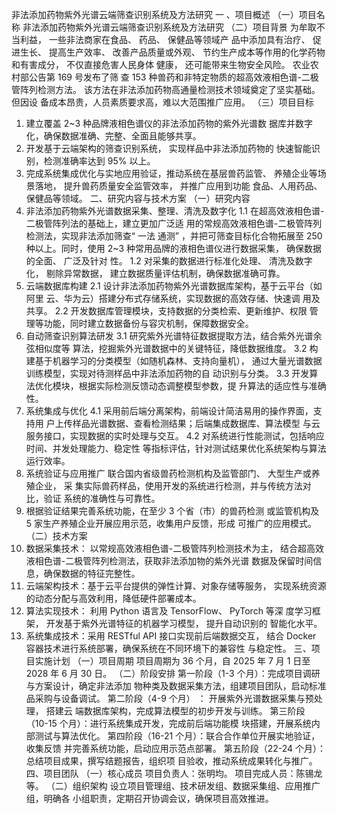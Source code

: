 非法添加药物紫外光谱云端筛查识别系统及方法研究
一
、项目概述
（一）项目名称
非法添加药物紫外光谱云端筛查识别系统及方法研究
（二）项目背景
为牟取不当利益，
一些非法商家在食品、 药品、 保健品等领域产
品中添加具有治疗、 促进生长、 提高生产效率、 改善产品质量或外观、
节约生产成本等作用的化学药物和有害成分， 不仅直接危害人民身体
健康， 还可能带来生物安全风险。 农业农村部公告第 169 号发布了筛
查 153 种兽药和非特定物质的超高效液相色谱-二极管阵列检测方法。
该方法在非法添加药物高通量检测技术领域奠定了坚实基础。 但因设
备成本昂贵，人员素质要求高，难以大范围推广应用。
（三）项目目标
1. 建立覆盖 2~3 种品牌液相色谱仪的非法添加药物的紫外光谱数
据库并数字化，确保数据准确、完整、全面且能够共享。
2. 开发基于云端架构的筛查识别系统， 实现样品中非法添加药物的
快速智能识别，检测准确率达到 95% 以上。
3. 完成系统集成优化与实地应用验证，推动系统在基层兽药监管、
养殖企业等场景落地， 提升兽药质量安全监管效率， 并推广应用到功能
食品、人用药品、保健品等领域。
二、研究内容与技术方案
（一）研究内容
1. 非法添加药物紫外光谱数据采集、整理、清洗及数字化
1.1 在超高效液相色谱-二极管阵列法的基础上，建立更加广泛适
用的常规高效液相色谱-二极管阵列检测法，实现非法添加筛查“
一法
通测”
，并把可筛查目标化合物拓展至 250 种以上。同时，使用 2~3
种常用品牌的液相色谱仪进行数据采集， 确保数据的全面、 广泛及针对
性。
1.2 对采集的数据进行标准化处理、 清洗及数字化， 剔除异常数据，
建立数据质量评估机制，确保数据准确可靠。
2. 云端数据库构建
2.1 设计非法添加药物紫外光谱数据库架构，基于云平台（如阿里
云、华为云）搭建分布式存储系统，实现数据的高效存储、快速调
用及共享。
2.2 开发数据库管理模块，支持数据的分类检索、更新维护、权限
管理等功能，同时建立数据备份与容灾机制，保障数据安全。
3. 自动筛查识别算法研发
3.1 研究紫外光谱特征数据提取方法，结合紫外光谱余弦相似度等
算法，挖掘紫外光谱数据中的关键特征，降低数据维度。
3.2 构建基于机器学习的分类模型（如随机森林、支持向量机），
通过大量光谱数据训练模型，实现对待测样品中非法添加药物的自
动识别与分类。
3.3 开发算法优化模块，根据实际检测反馈动态调整模型参数，提
升算法的适应性与准确性。
4. 系统集成与优化
4.1 采用前后端分离架构，前端设计简洁易用的操作界面，支持用
户上传样品光谱数据、查看检测结果；后端集成数据库、算法模型
与云服务接口，实现数据的实时处理与交互。
4.2 对系统进行性能测试，包括响应时间、并发处理能力、稳定性
等指标评估，针对测试结果优化系统架构与算法运行效率。
5. 系统验证与应用推广
联合国内省级兽药检测机构及监管部门、 大型生产或养殖企业， 采
集实际兽药样品，使用开发的系统进行检测，并与传统方法对比，验证
系统的准确性与可靠性。
6. 根据验证结果完善系统功能，在至少 3 个省（市）的兽药检测
或监管机构及 5 家生产养殖企业开展应用示范，收集用户反馈，形成
可推广的应用模式。
（二）技术方案
1. 数据采集技术： 以常规高效液相色谱-二极管阵列检测技术为主，
结合超高效液相色谱-二极管阵列检测法，获取非法添加物的紫外光谱
数据及保留时间信息，确保数据的特征完整性。
2. 云端架构技术：基于云平台提供的弹性计算、对象存储等服务，
实现系统资源的动态分配与高效利用，降低硬件部署成本。
3. 算法实现技术： 利用 Python 语言及 TensorFlow、 PyTorch 等深
度学习框架， 开发基于紫外光谱特征的机器学习模型， 提升自动识别的
智能化水平。
4. 系统集成技术：采用 RESTful API 接口实现前后端数据交互，
结合 Docker 容器技术进行系统部署，确保系统在不同环境下的兼容性
与稳定性。
三、项目实施计划
（一）项目周期
项目周期为 36 个月，自 2025 年 7 月 1 日至 2028 年 6 月 30 日。
（二）阶段安排
第一阶段（1-3 个月）：完成项目调研与方案设计，确定非法添加
物种类及数据采集方法，组建项目团队，启动标准品采购与设备调试。
第二阶段（4-9 个月） ： 开展紫外光谱数据采集与预处理， 搭建云
端数据库架构，完成算法模型的初步开发与训练。
第三阶段（10-15 个月）：进行系统集成开发，完成前后端功能模
块搭建，开展系统内部测试与算法优化。
第四阶段（16-21 个月）：联合合作单位开展实地验证，收集反馈
并完善系统功能，启动应用示范点部署。
第五阶段（22-24 个月）：总结项目成果，撰写结题报告，组织项
目验收，推动系统成果转化与推广。
四、项目团队
（一）核心成员
项目负责人：张明均。
项目完成人员：陈锡龙等。
（二）组织架构
设立项目管理组、技术研发组、数据采集组、应用推广组，明确各
小组职责，定期召开协调会议，确保项目高效推进。
